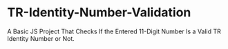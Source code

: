 # TR-Identity-Number-Validation
A Basic JS Project That Checks If the Entered 11-Digit Number Is a Valid TR Identity Number or Not.

